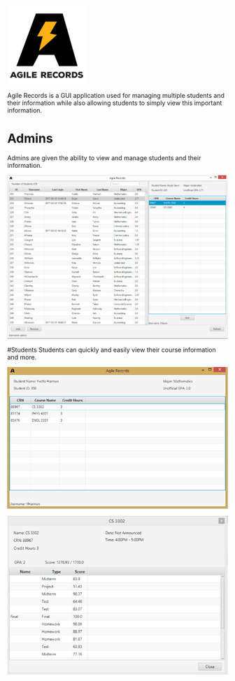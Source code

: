 ![alt tag](logo/AgileRecords.png)

Agile Records is a GUI application used for managing multiple students and their information while also allowing
students to simply view this important information.

# Admins
Admins are given the ability to view and manage students and their information.

![alt tag](docs/examples/admin-view.png)

#Students
Students can quickly and easily view their course information and more.

![alt tag](docs/examples/student-view.png)  
  
![alt tag](docs/examples/course.png)